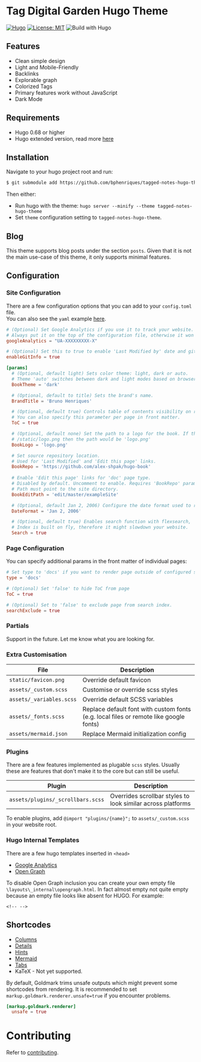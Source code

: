 # Tag Digital Garden Hugo Theme

[![Hugo](https://img.shields.io/badge/hugo-0.68-blue.svg)](https://gohugo.io)
[![License: MIT](https://img.shields.io/badge/License-MIT-blue.svg)](LICENSE)
![Build with Hugo](https://github.com/bphenriques/tagged-notes-hugo-theme/workflows/Build%20with%20Hugo/badge.svg)

## Features

- Clean simple design
- Light and Mobile-Friendly
- Backlinks
- Explorable graph
- Colorized Tags
- Primary features work without JavaScript
- Dark Mode

## Requirements

- Hugo 0.68 or higher
- Hugo extended version, read more [here](https://gohugo.io/news/0.48-relnotes/)

## Installation

Navigate to your hugo project root and run:

```bash
$ git submodule add https://github.com/bphenriques/tagged-notes-hugo-theme themes/tagged-notes-hugo-theme
```

Then either:
- Run hugo with the theme: `hugo server --minify --theme tagged-notes-hugo-theme`
- Set `theme` configuration setting to `tagged-notes-hugo-theme`.

## Blog

This theme supports blog posts under the section `posts`. Given that it is not the main use-case of this theme, it only
supports minimal features.

## Configuration

### Site Configuration

There are a few configuration options that you can add to your `config.toml` file.  
You can also see the `yaml` example [here](https://github.com/alex-shpak/hugo-book/blob/master/exampleSite/config.yaml).

```toml
# (Optional) Set Google Analytics if you use it to track your website.
# Always put it on the top of the configuration file, otherwise it won't work
googleAnalytics = "UA-XXXXXXXXX-X"

# (Optional) Set this to true to enable 'Last Modified by' date and git author
enableGitInfo = true

[params]
  # (Optional, default light) Sets color theme: light, dark or auto.
  # Theme 'auto' switches between dark and light modes based on browser/os preferences
  BookTheme = 'dark'

  # (Optional, default to title) Sets the brand's name.
  BrandTitle = 'Bruno Henriques'

  # (Optional, default true) Controls table of contents visibility on right side of pages.
  # You can also specify this parameter per page in front matter.
  ToC = true

  # (Optional, default none) Set the path to a logo for the book. If the logo is
  # /static/logo.png then the path would be 'logo.png'
  BookLogo = 'logo.png'

  # Set source repository location.
  # Used for 'Last Modified' and 'Edit this page' links.
  BookRepo = 'https://github.com/alex-shpak/hugo-book'
  
  # Enable 'Edit this page' links for 'doc' page type.
  # Disabled by default. Uncomment to enable. Requires 'BookRepo' param.
  # Path must point to the site directory.
  BookEditPath = 'edit/master/exampleSite'

  # (Optional, default Jan 2, 2006) Configure the date format used to render dates.
  DateFormat = 'Jan 2, 2006'

  # (Optional, default true) Enables search function with flexsearch,
  # Index is built on fly, therefore it might slowdown your website.
  Search = true
```

### Page Configuration

You can specify additional params in the front matter of individual pages:

```toml
# Set type to 'docs' if you want to render page outside of configured section or if you render section other than 'docs'
type = 'docs'

# (Optional) Set 'false' to hide ToC from page
ToC = true

# (Optional) Set to 'false' to exclude page from search index.
searchExclude = true
```

### Partials

Support in the future. Let me know what you are looking for.

### Extra Customisation

| File                     | Description                                                                           |
| ------------------------ | ------------------------------------------------------------------------------------- |
| `static/favicon.png`     | Override default favicon                                                              |
| `assets/_custom.scss`    | Customise or override scss styles                                                     |
| `assets/_variables.scss` | Override default SCSS variables                                                       |
| `assets/_fonts.scss`     | Replace default font with custom fonts (e.g. local files or remote like google fonts) |
| `assets/mermaid.json`    | Replace Mermaid initialization config                                                 |

### Plugins

There are a few features implemented as plugable `scss` styles. Usually these are features that don't make it to the core but can still be useful.

| Plugin                            | Description                                                 |
| --------------------------------- | ----------------------------------------------------------- |
| `assets/plugins/_scrollbars.scss` | Overrides scrollbar styles to look similar across platforms |

To enable plugins, add `@import "plugins/{name}";` to `assets/_custom.scss` in your website root.

### Hugo Internal Templates

There are a few hugo templates inserted in `<head>`

- [Google Analytics](https://gohugo.io/templates/internal/#google-analytics)
- [Open Graph](https://gohugo.io/templates/internal/#open-graph)

To disable Open Graph inclusion you can create your own empty file `\layouts\_internal\opengraph.html`.
In fact almost empty not quite empty because an empty file looks like absent for HUGO. For example:
```
<!-- -->
```

## Shortcodes

- [Columns](https://bphenriques.github.io/tagged-notes-hugo-theme/notes/shortcode-for-columns/)
- [Details](https://bphenriques.github.io/tagged-notes-hugo-theme/notes/shortcode-for-details/)
- [Hints](https://bphenriques.github.io/tagged-notes-hugo-theme/notes/shortcode-for-hints/)
- [Mermaid](https://bphenriques.github.io/tagged-notes-hugo-theme/notes/shortcode-for-mermaid/)
- [Tabs](https://bphenriques.github.io/tagged-notes-hugo-theme/notes/shortcode-for-tabs/)
- KaTeX - Not yet supported.

By default, Goldmark trims unsafe outputs which might prevent some shortcodes from rendering. It is recommended to set `markup.goldmark.renderer.unsafe=true` if you encounter problems.

```toml
[markup.goldmark.renderer]
  unsafe = true
```

# Contributing 

Refer to [contributing](CONTRIBUTING.md).

